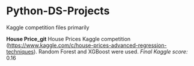 # Python-DS-Projects
Kaggle competition files primarily

**House Price_git**
House Prices Kaggle competition (https://www.kaggle.com/c/house-prices-advanced-regression-techniques).
Random Forest and XGBoost were used.
*Final Kaggle score:* 0.16
